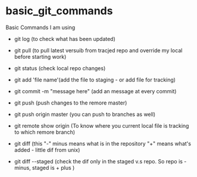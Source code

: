 # basic_git_commands

Basic Commands I am using 
- git log (to check what has been updated)
- git pull (to pull latest versuib from tracjed repo and override my local before starting work)
- git status (check local repo changes)
- git add 'file name'(add the file to staging - or add file for tracking)
- git commit -m "message here" (add an message at every commit)
- git push (push changes to the remore master)  
- git push origin master (you can push to branches as well)
- git remote show origin (To know where you current local file is tracking to which remore branch)

- git diff  (this "-" minus means what is in the repository "+" means what's added - little dif from unix)
- git diff --staged (check the dif only in the staged v.s repo. So repo is - minus, staged is + plus  )
